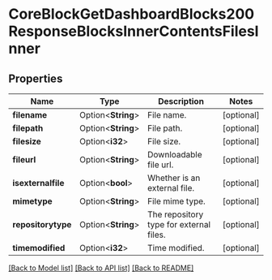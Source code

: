 # CoreBlockGetDashboardBlocks200ResponseBlocksInnerContentsFilesInner

## Properties

Name | Type | Description | Notes
------------ | ------------- | ------------- | -------------
**filename** | Option<**String**> | File name. | [optional]
**filepath** | Option<**String**> | File path. | [optional]
**filesize** | Option<**i32**> | File size. | [optional]
**fileurl** | Option<**String**> | Downloadable file url. | [optional]
**isexternalfile** | Option<**bool**> | Whether is an external file. | [optional]
**mimetype** | Option<**String**> | File mime type. | [optional]
**repositorytype** | Option<**String**> | The repository type for external files. | [optional]
**timemodified** | Option<**i32**> | Time modified. | [optional]

[[Back to Model list]](../README.md#documentation-for-models) [[Back to API list]](../README.md#documentation-for-api-endpoints) [[Back to README]](../README.md)


